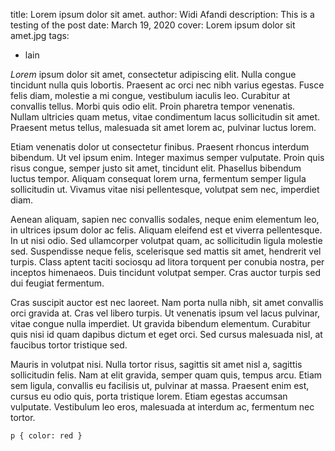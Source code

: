 title: Lorem ipsum dolor sit amet.
author: Widi Afandi
description: This is a testing of the post
date: March 19, 2020
cover: Lorem ipsum dolor sit amet.jpg
tags:
  - lain
  
*Lorem* ipsum dolor sit amet, consectetur adipiscing elit. Nulla congue tincidunt nulla quis lobortis. Praesent ac orci nec nibh varius egestas. Fusce felis diam, molestie a mi congue, vestibulum iaculis leo. Curabitur at convallis tellus. Morbi quis odio elit. Proin pharetra tempor venenatis. Nullam ultricies quam metus, vitae condimentum lacus sollicitudin sit amet. Praesent metus tellus, malesuada sit amet lorem ac, pulvinar luctus lorem.


Etiam venenatis dolor ut consectetur finibus. Praesent rhoncus interdum bibendum. Ut vel ipsum enim. Integer maximus semper vulputate. Proin quis risus congue, semper justo sit amet, tincidunt elit. Phasellus bibendum luctus tempor. Aliquam consequat lorem urna, fermentum semper ligula sollicitudin ut. Vivamus vitae nisi pellentesque, volutpat sem nec, imperdiet diam.

Aenean aliquam, sapien nec convallis sodales, neque enim elementum leo, in ultrices ipsum dolor ac felis. Aliquam eleifend est et viverra pellentesque. In ut nisi odio. Sed ullamcorper volutpat quam, ac sollicitudin ligula molestie sed. Suspendisse neque felis, scelerisque sed mattis sit amet, hendrerit vel turpis. Class aptent taciti sociosqu ad litora torquent per conubia nostra, per inceptos himenaeos. Duis tincidunt volutpat semper. Cras auctor turpis sed dui feugiat fermentum.

Cras suscipit auctor est nec laoreet. Nam porta nulla nibh, sit amet convallis orci gravida at. Cras vel libero turpis. Ut venenatis ipsum vel lacus pulvinar, vitae congue nulla imperdiet. Ut gravida bibendum elementum. Curabitur quis nisi id quam dapibus dictum et eget orci. Sed cursus malesuada nisl, at faucibus tortor tristique sed.

Mauris in volutpat nisi. Nulla tortor risus, sagittis sit amet nisl a, sagittis sollicitudin felis. Nam at elit gravida, semper quam quis, tempus arcu. Etiam sem ligula, convallis eu facilisis ut, pulvinar at massa. Praesent enim est, cursus eu odio quis, porta tristique lorem. Etiam egestas accumsan vulputate. Vestibulum leo eros, malesuada at interdum ac, fermentum nec tortor.
<pre><code class="language-css">p { color: red }</code></pre>
